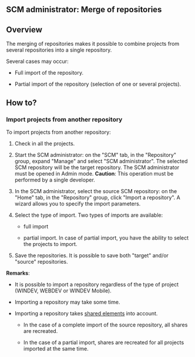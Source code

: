 


## SCM administrator: Merge of repositories
			





## Overview
<a name="overview_ELTTEXTE000113"></a>
The merging of repositories makes it possible to combine projects from several repositories into a single repository.

Several cases may occur:

- Full import of the repository.

- Partial import of the repository (selection of one or several projects).






## How to?
<a name="how_ELTTEXTE000137"></a>


### Import projects from another repository
<a name="import_projects_from_another_repository_ELTPARAGRAPHE000017"></a>

To import projects from another repository: 

1. Check in all the projects.

2. Start the SCM administrator: on the "SCM" tab, in the "Repository" group, expand "Manage" and select "SCM administrator". The selected SCM repository will be the target repository. The SCM administrator must be opened in Admin mode. 
	**Caution**: This operation must be performed by a single developer.

3. In the SCM administrator, select the source SCM repository: on the "Home" tab, in the "Repository" group, click "Import a repository". A wizard allows you to specify the import parameters.

4. Select the type of import. Two types of imports are available: 

	- full import 

	- partial import. In case of partial import, you have the ability to select the projects to import. 




5. Save the repositories. It is possible to save both "target" and/or "source" repositories.




**Remarks**: 

- It is possible to import a repository regardless of the type of project (WINDEV, WEBDEV or WINDEV Mobile).

- Importing a repository may take some time.

- Importing a repository takes [shared elements](../Editeurs/2038021.md) into account. 

	- In the case of a complete import of the source repository, all shares are recreated. 

	- In the case of a partial import, shares are recreated for all projects imported at the same time.








